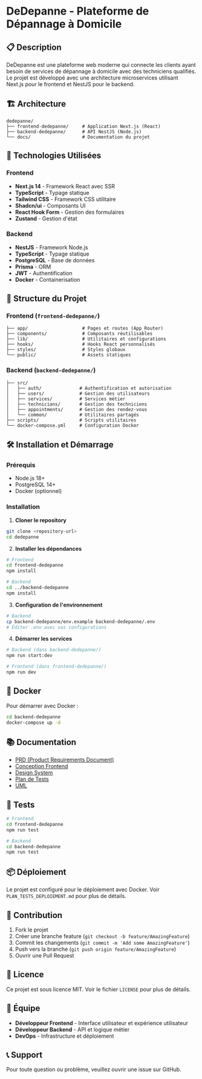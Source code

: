 # DeDepanne - Plateforme de Dépannage à Domicile

## 📋 Description

DeDepanne est une plateforme web moderne qui connecte les clients ayant besoin de services de dépannage à domicile avec des techniciens qualifiés. Le projet est développé avec une architecture microservices utilisant Next.js pour le frontend et NestJS pour le backend.

## 🏗️ Architecture

```
dedepanne/
├── frontend-dedepanne/     # Application Next.js (React)
├── backend-dedepanne/      # API NestJS (Node.js)
└── docs/                   # Documentation du projet
```

## 🚀 Technologies Utilisées

### Frontend
- **Next.js 14** - Framework React avec SSR
- **TypeScript** - Typage statique
- **Tailwind CSS** - Framework CSS utilitaire
- **Shadcn/ui** - Composants UI
- **React Hook Form** - Gestion des formulaires
- **Zustand** - Gestion d'état

### Backend
- **NestJS** - Framework Node.js
- **TypeScript** - Typage statique
- **PostgreSQL** - Base de données
- **Prisma** - ORM
- **JWT** - Authentification
- **Docker** - Containerisation

## 📁 Structure du Projet

### Frontend (`frontend-dedepanne/`)
```
├── app/                    # Pages et routes (App Router)
├── components/             # Composants réutilisables
├── lib/                    # Utilitaires et configurations
├── hooks/                  # Hooks React personnalisés
├── styles/                 # Styles globaux
└── public/                 # Assets statiques
```

### Backend (`backend-dedepanne/`)
```
├── src/
│   ├── auth/              # Authentification et autorisation
│   ├── users/             # Gestion des utilisateurs
│   ├── services/          # Services métier
│   ├── technicians/       # Gestion des techniciens
│   ├── appointments/      # Gestion des rendez-vous
│   └── common/            # Utilitaires partagés
├── scripts/               # Scripts utilitaires
└── docker-compose.yml     # Configuration Docker
```

## 🛠️ Installation et Démarrage

### Prérequis
- Node.js 18+
- PostgreSQL 14+
- Docker (optionnel)

### Installation

1. **Cloner le repository**
```bash
git clone <repository-url>
cd dedepanne
```

2. **Installer les dépendances**
```bash
# Frontend
cd frontend-dedepanne
npm install

# Backend
cd ../backend-dedepanne
npm install
```

3. **Configuration de l'environnement**
```bash
# Backend
cp backend-dedepanne/env.example backend-dedepanne/.env
# Éditer .env avec vos configurations
```

4. **Démarrer les services**
```bash
# Backend (dans backend-dedepanne/)
npm run start:dev

# Frontend (dans frontend-dedepanne/)
npm run dev
```

## 🐳 Docker

Pour démarrer avec Docker :

```bash
cd backend-dedepanne
docker-compose up -d
```

## 📚 Documentation

- [PRD (Product Requirements Document)](frontend-dedepanne/PRD_DEDEPANNE.md)
- [Conception Frontend](frontend-dedepanne/CONCEPTION_FRONTEND.md)
- [Design System](frontend-dedepanne/DESIGN_SYSTEM.md)
- [Plan de Tests](frontend-dedepanne/PLAN_TESTS_DEPLOIEMENT.md)
- [UML](frontend-dedepanne/UML_DEDEPANNE.md)

## 🧪 Tests

```bash
# Frontend
cd frontend-dedepanne
npm run test

# Backend
cd backend-dedepanne
npm run test
```

## 📦 Déploiement

Le projet est configuré pour le déploiement avec Docker. Voir `PLAN_TESTS_DEPLOIEMENT.md` pour plus de détails.

## 🤝 Contribution

1. Fork le projet
2. Créer une branche feature (`git checkout -b feature/AmazingFeature`)
3. Commit les changements (`git commit -m 'Add some AmazingFeature'`)
4. Push vers la branche (`git push origin feature/AmazingFeature`)
5. Ouvrir une Pull Request

## 📄 Licence

Ce projet est sous licence MIT. Voir le fichier `LICENSE` pour plus de détails.

## 👥 Équipe

- **Développeur Frontend** - Interface utilisateur et expérience utilisateur
- **Développeur Backend** - API et logique métier
- **DevOps** - Infrastructure et déploiement

## 📞 Support

Pour toute question ou problème, veuillez ouvrir une issue sur GitHub. 